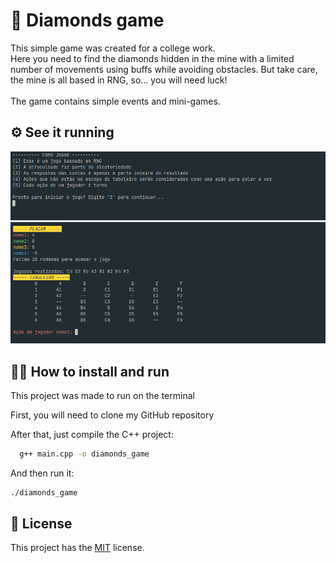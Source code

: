 
# 💎 Diamonds game

This simple game was created for a college work. \
Here you need to find the diamonds hidden in the mine with a limited number of movements using buffs while avoiding obstacles. But take care, the mine is all based in RNG, so... you will need luck! \
\
The game contains simple events and mini-games.

## ⚙️ See it running

<img alt="Imagem do projeto" src=".github/project_image01.png">
<img alt="Imagem do projeto" src=".github/project_image02.png">


## 👨‍💻 How to install and run

This project was made to run on the terminal

First, you will need to clone my GitHub repository

After that, just compile the C++ project: 

```bash
  g++ main.cpp -o diamonds_game
```

And then run it:
```bash
./diamonds_game
```
    
## 📝 License

This project has the [MIT](https://choosealicense.com/licenses/mit/) license.

